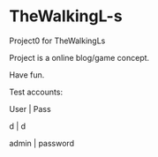 # TheWalkingL-s
Project0 for TheWalkingLs

Project is a online blog/game concept.

Have fun.

Test accounts: 

User  | Pass

d     | d

admin |  password
